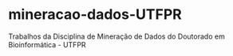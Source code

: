# mineracao-dados-UTFPR
Trabalhos da Disciplina de Mineração de Dados do Doutorado em Bioinformática - UTFPR
